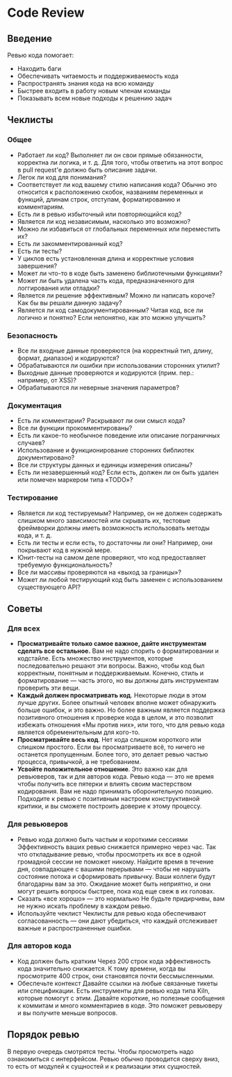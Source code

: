 # Code Review

## Введение

Ревью кода помогает:

* Находить баги
* Обеспечивать читаемость и поддерживаемость кода
* Распространять знания кода на всю команду
* Быстрее входить в работу новым членам команды
* Показывать всем новые подходы к решению задач

## Чеклисты

### Общее

* Работает ли код? Выполняет ли он свои прямые обязанности, корректна ли логика, и т. д.
Для того, чтобы ответить на этот вопрос в pull request'е должно быть описание задачи.
* Легок ли код для понимания?
* Соответствует ли код вашему стилю написания кода? Обычно это относится к расположению скобок, 
названиям переменных и функций, длинам строк, отступам, форматированию и комментариям.
* Есть ли в ревью избыточный или повторяющийся код?
* Является ли код независимым, насколько это возможно?
* Можно ли избавиться от глобальных переменных или переместить их?
* Есть ли закомментированный код?
* Есть ли тесты?
* У циклов есть установленная длина и корректные условия завершения?
* Может ли что-то в коде быть заменено библиотечными функциями?
* Может ли быть удалена часть кода, предназначенного для логгирования или отладки?
* Является ли решение эффективным? 
Можно ли написать короче?
Как бы вы решали данную задачу?
* Является ли код самодокументированным? 
Читая код, все ли логично и понятно? 
Если непонятно, как это можно улучшить?

### Безопасность

* Все ли входные данные проверяются (на корректный тип, длину, формат, диапазон) и кодируются?
* Обрабатываются ли ошибки при использовании сторонних утилит?
* Выходные данные проверяются и кодируются (прим. пер.: например, от XSS)?
* Обрабатываются ли неверные значения параметров?

### Документация

* Есть ли комментарии? Раскрывают ли они смысл кода?
* Все ли функции прокомментированы?
* Есть ли какое-то необычное поведение или описание пограничных случаев?
* Использование и функционирование сторонних библиотек документировано?
* Все ли структуры данных и единицы измерения описаны?
* Есть ли незавершенный код? Если есть, должен ли он быть удален или помечен маркером типа «TODO»?

### Тестирование

* Является ли код тестируемым? Например, он не должен содержать слишком много зависимостей или скрывать их, 
тестовые фреймворки должны иметь возможность использовать методы кода, и т. д.
* Есть ли тесты и если есть, то достаточны ли они? Например, они покрывают код в нужной мере.
* Юнит-тесты на самом деле проверяют, что код предоставляет требуемую функциональность?
* Все ли массивы проверяются на «выход за границы»?
* Может ли любой тестирующий код быть заменен с использованием существующего API?

## Советы

### Для всех

* **Просматривайте только самое важное, дайте инструментам сделать все остальное.**
Вам не надо спорить о форматировании и кодстайле. Есть множество инструментов, 
которые последовательно решают эти вопросы. Важно, чтобы код был корректным, понятным и поддерживаемым. 
Конечно, стиль и форматирование — часть этого, но вы должны дать инструментам проверить эти вещи.
* **Каждый должен просматривать код**.
Некоторые люди в этом лучше других. Более опытный человек вполне может обнаружить больше ошибок, и это важно. 
Но более важным является поддержка позитивного отношения к проверке кода в целом, и это позволит избежать 
отношения «Мы против них», или того, что для ревью кода является обременительным для кого-то.
* **Просматривайте весь код**.
Нет кода слишком короткого или слишком простого. 
Если вы просматриваете всё, то ничего не останется пропущенным. 
Более того, это делает ревью частью процесса, привычкой, а не требованием.
* **Усвойте положительное отношение**.
Это важно как для ревьюверов, так и для авторов кода. Ревью кода — это не время чтобы получить все пятерки 
и влиять своим мастерством кодирования.
Вам не надо принимать оборонительную позицию. Подходите к ревью с позитивным настроем конструктивной критики, 
и вы сможете построить доверие к этому процессу.

### Для ревьюверов

* Ревью кода должно быть частым и короткими сессиями
Эффективность ваших ревью снижается примерно через час. Так что откладывание ревью, 
чтобы просмотреть их все в одной громадной сессии не поможет никому. 
Найдите время в течение дня, совпадающее с вашими перерывами — чтобы не нарушать состояние потока и сформировать привычку. 
Ваши коллеги будут благодарны вам за это. Ожидание может быть неприятно, и они могут решить вопросы быстрее, 
пока код еще свеж в их головах.
* Сказать «все хорошо» — это нормально
Не будьте придирчивы, вам не нужно искать проблему в каждом ревью.
* Используйте чеклист
Чеклисты для ревью кода обеспечивают согласованность — они дают убедиться, 
что каждый отслеживает важные и распространенные ошибки.

### Для авторов кода

* Код должен быть кратким
Через 200 строк кода эффективность кода значительно снижается. 
К тому времени, когда вы просмотрите 400 строк, они становятся почти бессмысленными.
* Обеспечьте контекст
Давайте ссылки на любые связанные тикеты или спецификации. 
Есть инструменты для ревью кода типа Kiln, которые помогут с этим. 
Давайте короткие, но полезные сообщения к коммитам и много комментариев в коде. 
Это поможет ревьюверу и вы получите меньше вопросов.

## Порядок ревью

В первую очередь смотрятся тесты. 
Чтобы просмотреть надо ознакомиться с интерфейсом. 
Ревью обычно проводится сверху вниз, то есть от модулей к сущностей и к реализации этих сущностей.
